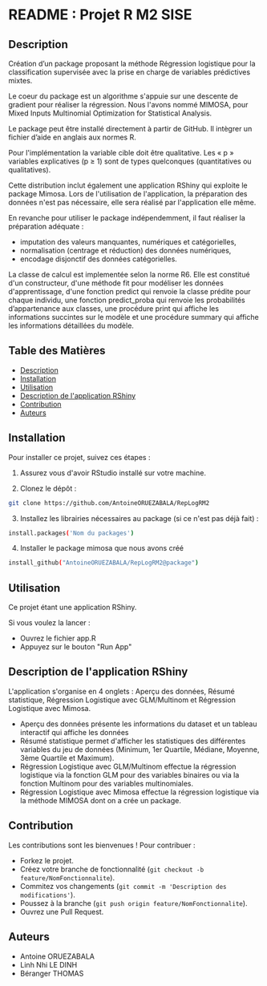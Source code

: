 # README : Projet R M2 SISE

## Description
Création d’un package proposant la méthode Régression logistique pour la classification supervisée avec la prise en charge de variables prédictives mixtes.

Le coeur du package est un algorithme s'appuie sur une descente de gradient pour réaliser la régression. Nous l'avons nommé MIMOSA, pour Mixed Inputs Multinomial Optimization for Statistical Analysis.

Le package peut être installé directement à partir de GitHub. Il intègrer un fichier d’aide en anglais aux normes R.

Pour l'implémentation la variable cible doit être qualitative. Les « p » variables explicatives (p ≥ 1) sont de types quelconques (quantitatives ou qualitatives).

Cette distribution  inclut également une application RShiny qui exploite le package Mimosa. Lors de l'utilisation de l'application, la préparation des données n'est pas nécessaire, elle sera réalisé par l'application elle même.

En revanche pour utiliser le package indépendemment, il faut réaliser la préparation adéquate :
- imputation des valeurs manquantes, numériques et catégorielles,
- normalisation (centrage et réduction) des données numériques,
- encodage disjonctif des données catégorielles.

La classe de calcul est implementée selon la norme R6. Elle est constitué d'un constructeur, d'une méthode fit pour modéliser les données d'apprentissage, d'une fonction predict qui renvoie la classe prédite pour chaque individu, une fonction predict_proba qui renvoie les probabilités d’appartenance aux classes, une procédure print qui affiche les informations succintes sur le modèle et une procédure summary qui affiche les informations détaillées du modèle.

## Table des Matières
- [Description](#description)
- [Installation](#installation)
- [Utilisation](#utilisation)
- [Description de l'application RShiny](#description-de-lapplication-rshiny)
- [Contribution](#contribution)
- [Auteurs](#auteurs)  

## Installation
Pour installer ce projet, suivez ces étapes :

1) Assurez vous d'avoir RStudio installé sur votre machine.

2) Clonez le dépôt :
```bash
git clone https://github.com/AntoineORUEZABALA/RepLogRM2
```

3) Installez les librairies nécessaires au package (si ce n'est pas déjà fait) :
```bash
install.packages('Nom du packages')
```

4) Installer le package mimosa que nous avons créé
```bash
install_github("AntoineORUEZABALA/RepLogRM2@package")
```

## Utilisation
Ce projet étant une application RShiny.

Si vous voulez la lancer :
- Ouvrez le fichier app.R
- Appuyez sur le bouton "Run App"

## Description de l'application RShiny
L'application s'organise en 4 onglets : Aperçu des données, Résumé statistique, Régression Logistique avec GLM/Multinom et Régression Logistique avec Mimosa.  
- Aperçu des données présente les informations du dataset et un tableau interactif qui affiche les données
- Résumé statistique permet d'afficher les statistiques des différentes variables du jeu de données (Minimum, 1er Quartile, Médiane, Moyenne, 3ème Quartile et Maximum).
- Régression Logistique avec GLM/Multinom effectue la régression logistique via la fonction GLM pour des variables binaires ou via la fonction Multinom pour des variables multinomiales.
- Régression Logistique avec Mimosa effectue la régression logistique via la méthode MIMOSA dont on a crée un package.

## Contribution
Les contributions sont les bienvenues ! Pour contribuer :
- Forkez le projet.
- Créez votre branche de fonctionnalité (```git checkout -b feature/NomFonctionnalite```).
- Commitez vos changements (```git commit -m 'Description des modifications'```).
- Poussez à la branche (```git push origin feature/NomFonctionnalite```).
- Ouvrez une Pull Request.

  
## Auteurs
- Antoine ORUEZABALA
- Linh Nhi LE DINH
- Béranger THOMAS
